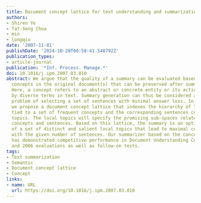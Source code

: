 ```yaml
---
title: Document concept lattice for text understanding and summarization
authors:
- Shiren Ye
- Tat-Seng Chua
- min
- longqiu
date: '2007-11-01'
publishDate: '2024-10-20T00:58:41.548792Z'
publication_types:
- article-journal
publication: '*Inf. Process. Manage.*'
doi: 10.1016/j.ipm.2007.03.010
abstract: We argue that the quality of a summary can be evaluated based on how many
  concepts in the original document(s) that can be preserved after summarization.
  Here, a concept refers to an abstract or concrete entity or its action often expressed
  by diverse terms in text. Summary generation can thus be considered as an optimization
  problem of selecting a set of sentences with minimal answer loss. In this paper,
  we propose a document concept lattice that indexes the hierarchy of local topics
  tied to a set of frequent concepts and the corresponding sentences containing these
  topics. The local topics will specify the promising sub-spaces related to the selected
  concepts and sentences. Based on this lattice, the summary is an optimized selection
  of a set of distinct and salient local topics that lead to maximal coverage of concepts
  with the given number of sentences. Our summarizer based on the concept lattice
  has demonstrated competitive performance in Document Understanding Conference 2005
  and 2006 evaluations as well as follow-on tests.
tags:
- Text summarization
- Semantic
- Document concept lattice
- Concept
links:
- name: URL
  url: https://doi.org/10.1016/j.ipm.2007.03.010
---
```

